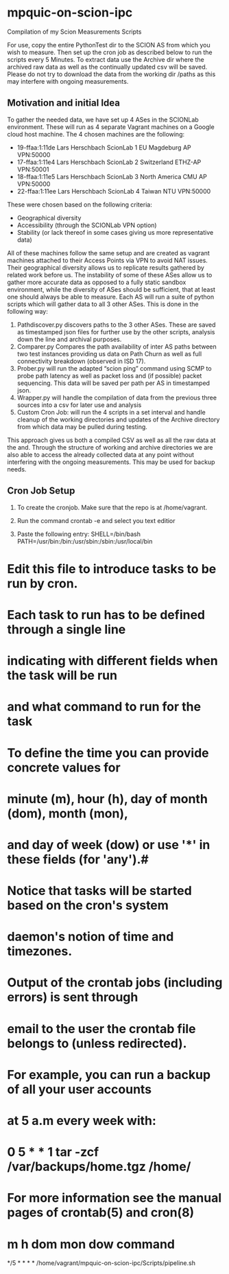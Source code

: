 # mpquic-on-scion-ipc
Compilation of my Scion Measurements Scripts


For use, copy the entire PythonTest dir to the SCION AS from which you wish to measure. Then set up the cron job as described below to run the scripts every 5 Minutes. To extract data use the Archive dir where the archived raw data as well as the continually updated csv will be saved. Please do not try to download the data from the working dir /paths as this may interfere with ongoing measurements.


## Motivation and initial Idea

To gather the needed data, we have set up 4 ASes in the SCIONLab environment. These will run as 4 separate Vagrant machines on a Google cloud host machine. The 4 chosen machines are the following:

- 19-ffaa:1:11de 	Lars Herschbach ScionLab 1 	EU 	Magdeburg AP 	VPN:50000
- 17-ffaa:1:11e4 	Lars Herschbach ScionLab 2 	Switzerland 	ETHZ-AP 	VPN:50001
- 18-ffaa:1:11e5 	Lars Herschbach ScionLab 3 	North America 	CMU AP 	VPN:50000
- 22-ffaa:1:11ee 	Lars Herschbach ScionLab 4 	Taiwan 	NTU 	VPN:50000

These were chosen based on the following criteria:
- Geographical diversity
- Accessibility (through the SCIONLab VPN option)
- Stability (or lack thereof in some cases giving us more representative data)
  
All of these machines follow the same setup and are created as vagrant machines attached to their Access Points via VPN to avoid NAT issues. Their geographical diversity allows us to replicate results gathered by related work before us. The instability of some of these ASes allow us to gather more accurate data as opposed to a fully static sandbox environment, while the diversity of ASes should be sufficient, that at least one should always be able to measure.
Each AS will run a suite of python scripts which will gather data to all 3 other ASes. This is done in the following way:

1. Pathdiscover.py discovers paths to the 3 other ASes. These are saved as timestamped json files for further use by the other scripts, analysis down the line and archival purposes.
2. Comparer.py Compares the path availability of inter AS paths between two test instances providing us data on Path Churn as well as full connectivity breakdown (observed in ISD 17).
3. Prober.py will run the adapted “scion ping” command using SCMP to probe path latency as well as packet loss and (if possible) packet sequencing. This data will be saved per path per AS in timestamped json.
4. Wrapper.py will handle the compilation of data from the previous three sources into a csv for later use and analysis
5. Custom Cron Job: will run the 4 scripts in a set interval and handle cleanup of the working directories and updates of the Archive directory from which data may be pulled during testing.
   
This approach gives us both a compiled CSV as well as all the raw data at the and. Through the structure of working and archive directories we are also able to access the already collected data at any point without interfering with the ongoing measurements. This may be used for backup needs.



## Cron Job Setup
1. To create the cronjob. Make sure that the repo is at /home/vagrant.

2. Run the command crontab -e and select you text editior

3. Paste the following entry:
SHELL=/bin/bash
PATH=/usr/bin:/bin:/usr/sbin:/sbin:/usr/local/bin
# Edit this file to introduce tasks to be run by cron.
# 
# Each task to run has to be defined through a single line
# indicating with different fields when the task will be run
# and what command to run for the task
# 
# To define the time you can provide concrete values for
# minute (m), hour (h), day of month (dom), month (mon),
# and day of week (dow) or use '*' in these fields (for 'any').# 
# Notice that tasks will be started based on the cron's system
# daemon's notion of time and timezones.
# 
# Output of the crontab jobs (including errors) is sent through
# email to the user the crontab file belongs to (unless redirected).
# 
# For example, you can run a backup of all your user accounts
# at 5 a.m every week with:
# 0 5 * * 1 tar -zcf /var/backups/home.tgz /home/
# 
# For more information see the manual pages of crontab(5) and cron(8)
# 
# m h  dom mon dow   command
*/5 * * * * /home/vagrant/mpquic-on-scion-ipc/Scripts/pipeline.sh

